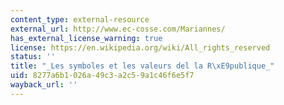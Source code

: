 ```yaml
---
content_type: external-resource
external_url: http://www.ec-cosse.com/Mariannes/
has_external_license_warning: true
license: https://en.wikipedia.org/wiki/All_rights_reserved
status: ''
title: "_Les symboles et les valeurs del la R\xE9publique_"
uid: 8277a6b1-026a-49c3-a2c5-9a1c46f6e5f7
wayback_url: ''
---
```

